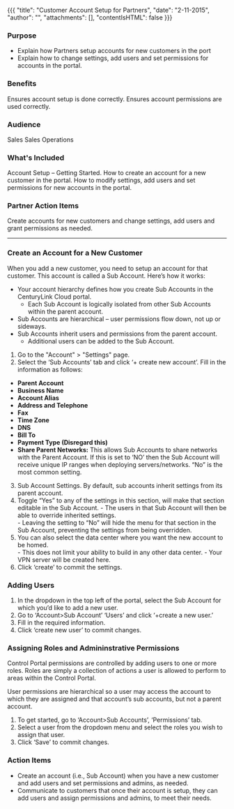{{{
  "title": "Customer Account Setup for Partners",
  "date": "2-11-2015",
  "author": "",
  "attachments": [],
  "contentIsHTML": false
}}}

### Purpose

- Explain how Partners setup accounts for new customers in the port
- Explain how to change settings, add users and set permissions for accounts in the portal.

### Benefits

Ensures account setup is done correctly.
Ensures account permissions are used correctly.

### Audience

Sales
Sales Operations

### What's Included

Account Setup – Getting Started.
How to create an account for a new customer in the portal.
How to modify settings, add users and set permissions for new accounts in the portal.

### Partner Action Items

Create accounts for new customers and change settings, add users and grant permissions as needed.

---

### Create an Account for a New Customer

When you add a new customer, you need to setup an account for that customer. This account is called a Sub Account.  Here’s how it works:

- Your account hierarchy defines how you create Sub Accounts in the CenturyLink Cloud portal.  
  - Each Sub Account is logically isolated from other Sub Accounts within the parent account.
- Sub Accounts are hierarchical – user permissions flow down, not up or sideways.
- Sub Accounts inherit users and permissions from the parent account.
  - Additional users can be added to the Sub Account.

1. Go to the "Account" > "Settings" page.
2. Select the ‘Sub Accounts’ tab and click ‘+ create new account’.  Fill in the information as follows:
  - **Parent Account**
  - **Business Name**
  - **Account Alias**
  - **Address and Telephone**
  - **Fax**
  - **Time Zone**
  - **DNS**
  - **Bill To**
  - **Payment Type (Disregard this)**
  - **Share Parent Networks:** This allows Sub Accounts to share networks with the Parent Account. If this is set to ‘NO’ then the Sub Account will receive unique IP ranges when deploying servers/networks. “No” is the most common setting.
3. Sub Account Settings. By default, sub accounts inherit settings from its parent account.
  1. Toggle “Yes” to any of the settings in this section, will make that section editable in the Sub Account.
    - The users in that Sub Account will then be able to override inherited settings.  
    - Leaving the setting to “No” will hide the menu for that section in the Sub Account, preventing the settings from being overridden.  
  2. You can also select the data center where you want the new account to be homed.  
    - This does not limit your ability to build in any other data center.
    - Your VPN server will be created here.
  3. Click ‘create’ to commit the settings.

### Adding Users

1. In the dropdown in the top left of the portal, select the Sub Account for which you’d like to add a new user.  
2. Go to ‘Account>Sub Account’ ‘Users’ and click ‘+create a new user.’
3. Fill in the required information.
4. Click ‘create new user’ to commit changes.

### Assigning Roles and Admininstrative Permissions

Control Portal permissions are controlled by adding users to one or more roles.  Roles are simply a collection of actions a user is allowed to perform to areas within the Control Portal.  

User permissions are hierarchical so a user may access the account to which they are                                  assigned and that account’s sub accounts, but not a parent account.

1. To get started, go to ‘Account>Sub Accounts’, ‘Permissions’ tab.
2. Select a user from the dropdown menu and select the roles you wish to assign that user.
3. Click ‘Save’ to commit changes.


### Action Items

- Create an account (i.e., Sub Account) when you have a new customer and add users and set permissions and admins, as needed.
- Communicate to customers that once their account is setup, they can add users and assign permissions and admins, to meet their needs.
